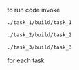 to run code invoke
 ```sh
./task_1/build/task_1
```
 ```sh
./task_2/build/task_2
```
 ```sh
./task_3/build/task_3
```
for each task
